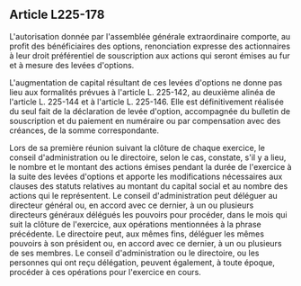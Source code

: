 Article L225-178
----
L'autorisation donnée par l'assemblée générale extraordinaire comporte, au
profit des bénéficiaires des options, renonciation expresse des actionnaires à
leur droit préférentiel de souscription aux actions qui seront émises au fur et
à mesure des levées d'options.

L'augmentation de capital résultant de ces levées d'options ne donne pas lieu
aux formalités prévues à l'article L. 225-142, au deuxième alinéa de l'article
L. 225-144 et à l'article L. 225-146. Elle est définitivement réalisée du seul
fait de la déclaration de levée d'option, accompagnée du bulletin de
souscription et du paiement en numéraire ou par compensation avec des créances,
de la somme correspondante.

Lors de sa première réunion suivant la clôture de chaque exercice, le conseil
d'administration ou le directoire, selon le cas, constate, s'il y a lieu, le
nombre et le montant des actions émises pendant la durée de l'exercice à la
suite des levées d'options et apporte les modifications nécessaires aux clauses
des statuts relatives au montant du capital social et au nombre des actions qui
le représentent. Le conseil d'administration peut déléguer au directeur général
ou, en accord avec ce dernier, à un ou plusieurs directeurs généraux délégués
les pouvoirs pour procéder, dans le mois qui suit la clôture de l'exercice, aux
opérations mentionnées à la phrase précédente. Le directoire peut, aux mêmes
fins, déléguer les mêmes pouvoirs à son président ou, en accord avec ce dernier,
à un ou plusieurs de ses membres. Le conseil d'administration ou le directoire,
ou les personnes qui ont reçu délégation, peuvent également, à toute époque,
procéder à ces opérations pour l'exercice en cours.
